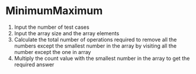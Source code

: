 # MinimumMaximum

1. Input the number of test cases
2. Input the array size and the array elements
3. Calculate the total number of operations required to remove all the numbers except the smallest number in the array by visiting all the number except the one in array
4. Multiply the count value with the smallest number in the array to get the required answer
